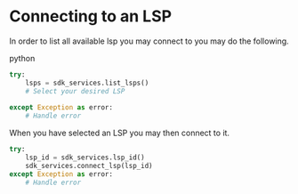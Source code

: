 # Connecting to an LSP

In order to list all available lsp you may connect to you may do the following.

<custom-tabs category="lang">
<div slot="title">python</div>
<section>

```python 
try: 
    lsps = sdk_services.list_lsps()
    # Select your desired LSP 
   
except Exception as error:
    # Handle error
```

When you have selected an LSP you may then connect to it.

```python
try: 
    lsp_id = sdk_services.lsp_id()
    sdk_services.connect_lsp(lsp_id)
except Exception as error:
    # Handle error
```

</section>
</custom-tabs>
